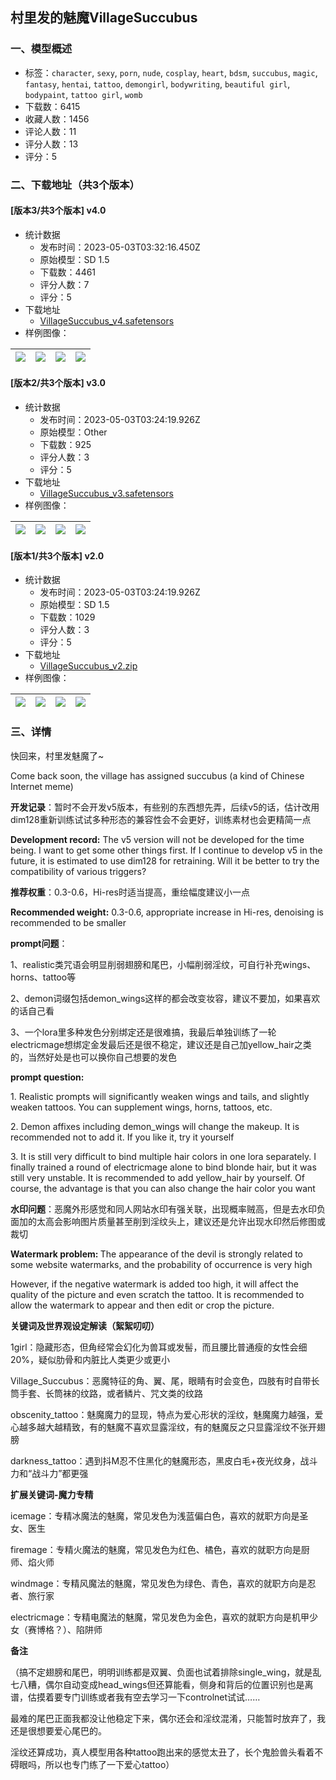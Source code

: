 ## 村里发的魅魔VillageSuccubus
### 一、模型概述

- 标签：`character`, `sexy`, `porn`, `nude`, `cosplay`, `heart`, `bdsm`, `succubus`, `magic`, `fantasy`, `hentai`, `tattoo`, `demongirl`, `bodywriting`, `beautiful girl`, `bodypaint`, `tattoo girl`, `womb`
- 下载数：6415
- 收藏人数：1456
- 评论人数：11
- 评分人数：13
- 评分：5

### 二、下载地址（共3个版本）

#### [版本3/共3个版本] v4.0

- 统计数据
  - 发布时间：2023-05-03T03:32:16.450Z
  - 原始模型：SD 1.5
  - 下载数：4461
  - 评分人数：7
  - 评分：5
- 下载地址
  - [VillageSuccubus_v4.safetensors](https://civitai.com/api/download/models/61069)
- 样例图像：

| <img src="https://image.civitai.com/xG1nkqKTMzGDvpLrqFT7WA/5643c219-fd2a-48db-ae82-b3b54b8d9d0b/width=450/669172.jpeg" /> | <img src="https://image.civitai.com/xG1nkqKTMzGDvpLrqFT7WA/170cc188-1839-4242-93be-0def9ce48b56/width=450/669173.jpeg" /> | <img src="https://image.civitai.com/xG1nkqKTMzGDvpLrqFT7WA/7863b21b-f6b7-4a92-9753-30f63816982d/width=450/669174.jpeg" /> | <img src="https://image.civitai.com/xG1nkqKTMzGDvpLrqFT7WA/e29c2abd-2c36-42a3-a7fb-34adadee376b/width=450/669181.jpeg" /> |
| ---- | ---- | ---- | ---- |

#### [版本2/共3个版本] v3.0

- 统计数据
  - 发布时间：2023-05-03T03:24:19.926Z
  - 原始模型：Other
  - 下载数：925
  - 评分人数：3
  - 评分：5
- 下载地址
  - [VillageSuccubus_v3.safetensors](https://civitai.com/api/download/models/48196)
- 样例图像：

| <img src="https://image.civitai.com/xG1nkqKTMzGDvpLrqFT7WA/d4b70812-f21e-47c0-e95a-9668ada9b900/width=450/517900.jpeg" /> | <img src="https://image.civitai.com/xG1nkqKTMzGDvpLrqFT7WA/7710a190-d4f8-4738-b446-3c70a4a90a00/width=450/517922.jpeg" /> | <img src="https://image.civitai.com/xG1nkqKTMzGDvpLrqFT7WA/8cd0b813-8ebf-4f87-14b1-7d4dc9194200/width=450/517919.jpeg" /> | <img src="https://image.civitai.com/xG1nkqKTMzGDvpLrqFT7WA/675e79af-8152-4f82-d100-2709cb502000/width=450/518175.jpeg" /> |
| ---- | ---- | ---- | ---- |

#### [版本1/共3个版本] v2.0

- 统计数据
  - 发布时间：2023-05-03T03:24:19.926Z
  - 原始模型：SD 1.5
  - 下载数：1029
  - 评分人数：3
  - 评分：5
- 下载地址
  - [VillageSuccubus_v2.zip](https://civitai.com/api/download/models/40071)
- 样例图像：

| <img src="https://image.civitai.com/xG1nkqKTMzGDvpLrqFT7WA/03eac615-b3d9-4679-26e8-c0b111d21800/width=450/456052.jpeg" /> | <img src="https://image.civitai.com/xG1nkqKTMzGDvpLrqFT7WA/a30aabfa-1f3c-4778-518a-aee476398a00/width=450/456058.jpeg" /> | <img src="https://image.civitai.com/xG1nkqKTMzGDvpLrqFT7WA/ca47469d-9297-4883-5c06-d4142f3d4200/width=450/456061.jpeg" /> | <img src="https://image.civitai.com/xG1nkqKTMzGDvpLrqFT7WA/8196c09e-046a-428b-bc19-06f6703a3600/width=450/456063.jpeg" /> |
| ---- | ---- | ---- | ---- |


### 三、详情
<p>快回来，村里发魅魔了~</p><p>Come back soon, the village has assigned succubus (a kind of Chinese Internet meme)</p><p><strong>开发记录</strong>：暂时不会开发v5版本，有些别的东西想先弄，后续v5的话，估计改用dim128重新训练试试多种形态的兼容性会不会更好，训练素材也会更精简一点</p><p><strong>Development record:</strong> The v5 version will not be developed for the time being. I want to get some other things first. If I continue to develop v5 in the future, it is estimated to use dim128 for retraining. Will it be better to try the compatibility of various triggers?</p><p><strong>推荐权重</strong>：0.3-0.6，Hi-res时适当提高，重绘幅度建议小一点</p><p><strong>Recommended weight:</strong> 0.3-0.6, appropriate increase in Hi-res, denoising is recommended to be smaller</p><p><strong>prompt问题</strong>：</p><p>1、realistic类咒语会明显削弱翅膀和尾巴，小幅削弱淫纹，可自行补充wings、horns、tattoo等</p><p>2、demon词缀包括demon_wings这样的都会改变妆容，建议不要加，如果喜欢的话自己看</p><p>3、一个lora里多种发色分别绑定还是很难搞，我最后单独训练了一轮electricmage想绑定金发最后还是很不稳定，建议还是自己加yellow_hair之类的，当然好处是也可以换你自己想要的发色</p><p><strong>prompt question:</strong></p><p>1. Realistic prompts will significantly weaken wings and tails, and slightly weaken tattoos. You can supplement wings, horns, tattoos, etc.</p><p>2. Demon affixes including demon_wings will change the makeup. It is recommended not to add it. If you like it, try it yourself</p><p>3. It is still very difficult to bind multiple hair colors in one lora separately. I finally trained a round of electricmage alone to bind blonde hair, but it was still very unstable. It is recommended to add yellow_hair by yourself. Of course, the advantage is that you can also change the hair color you want</p><p><strong>水印问题</strong>：恶魔外形感觉和同人网站水印有强关联，出现概率贼高，但是去水印负面加的太高会影响图片质量甚至削到淫纹头上，建议还是允许出现水印然后修图或裁切</p><p><strong>Watermark problem: </strong>The appearance of the devil is strongly related to some website watermarks, and the probability of occurrence is very high</p><p>However, if the negative watermark is added too high, it will affect the quality of the picture and even scratch the tattoo. It is recommended to allow the watermark to appear and then edit or crop the picture.</p><p><strong>关键词及世界观设定解读（絮絮叨叨）</strong></p><p>1girl：隐藏形态，但角经常会幻化为兽耳或发髻，而且腰比普通瘦的女性会细20%，疑似肋骨和内脏比人类更少或更小</p><p>Village_Succubus：恶魔特征的角、翼、尾，眼睛有时会变色，四肢有时自带长筒手套、长筒袜的纹路，或者鳞片、咒文类的纹路</p><p>obscenity_tattoo：魅魔魔力的显现，特点为爱心形状的淫纹，魅魔魔力越强，爱心越多越大越精致，有的魅魔不喜欢显露淫纹，有的魅魔反之只显露淫纹不张开翅膀</p><p>darkness_tattoo：遇到抖M忍不住黑化的魅魔形态，黑皮白毛+夜光纹身，战斗力和“战斗力”都更强</p><p><strong>扩展关键词-魔力专精</strong></p><p>icemage：专精冰魔法的魅魔，常见发色为浅蓝偏白色，喜欢的就职方向是圣女、医生</p><p>firemage：专精火魔法的魅魔，常见发色为红色、橘色，喜欢的就职方向是厨师、焰火师</p><p>windmage：专精风魔法的魅魔，常见发色为绿色、青色，喜欢的就职方向是忍者、旅行家</p><p>electricmage：专精电魔法的魅魔，常见发色为金色，喜欢的就职方向是机甲少女（赛博格？）、陷阱师</p><p><strong>备注</strong></p><p>（搞不定翅膀和尾巴，明明训练都是双翼、负面也试着排除single_wing，就是乱七八糟，偶尔自动变成head_wings但还算能看，侧身和背后的位置识别也是离谱，估摸着要专门训练或者我有空去学习一下controlnet试试……</p><p>最难的尾巴正面我都没让他稳定下来，偶尔还会和淫纹混淆，只能暂时放弃了，我还是很想要爱心尾巴的。</p><p>淫纹还算成功，真人模型用各种tattoo跑出来的感觉太丑了，长个鬼脸兽头看着不碍眼吗，所以也专门练了一下爱心tattoo）</p>